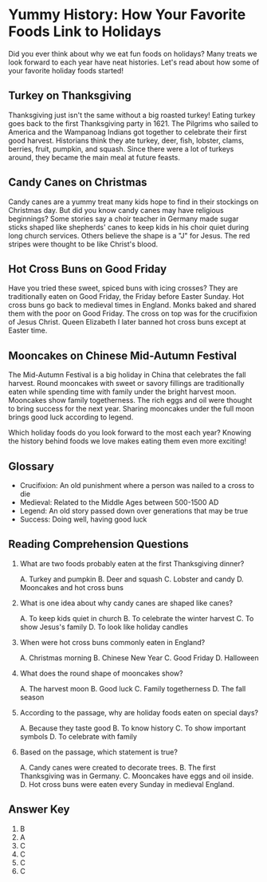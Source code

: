 # Yummy History: How Your Favorite Foods Link to Holidays

Did you ever think about why we eat fun foods on holidays? Many treats we look forward to each year have neat histories. Let's read about how some of your favorite holiday foods started!

## Turkey on Thanksgiving

Thanksgiving just isn't the same without a big roasted turkey! Eating turkey goes back to the first Thanksgiving party in 1621. The Pilgrims who sailed to America and the Wampanoag Indians got together to celebrate their first good harvest. Historians think they ate turkey, deer, fish, lobster, clams, berries, fruit, pumpkin, and squash. Since there were a lot of turkeys around, they became the main meal at future feasts.

## Candy Canes on Christmas

Candy canes are a yummy treat many kids hope to find in their stockings on Christmas day. But did you know candy canes may have religious beginnings? Some stories say a choir teacher in Germany made sugar sticks shaped like shepherds' canes to keep kids in his choir quiet during long church services. Others believe the shape is a "J" for Jesus. The red stripes were thought to be like Christ's blood.

## Hot Cross Buns on Good Friday  

Have you tried these sweet, spiced buns with icing crosses? They are traditionally eaten on Good Friday, the Friday before Easter Sunday. Hot cross buns go back to medieval times in England. Monks baked and shared them with the poor on Good Friday. The cross on top was for the crucifixion of Jesus Christ. Queen Elizabeth I later banned hot cross buns except at Easter time.

## Mooncakes on Chinese Mid-Autumn Festival

The Mid-Autumn Festival is a big holiday in China that celebrates the fall harvest. Round mooncakes with sweet or savory fillings are traditionally eaten while spending time with family under the bright harvest moon. Mooncakes show family togetherness. The rich eggs and oil were thought to bring success for the next year. Sharing mooncakes under the full moon brings good luck according to legend.  

Which holiday foods do you look forward to the most each year? Knowing the history behind foods we love makes eating them even more exciting!

## Glossary

- Crucifixion: An old punishment where a person was nailed to a cross to die
- Medieval: Related to the Middle Ages between 500-1500 AD
- Legend: An old story passed down over generations that may be true  
- Success: Doing well, having good luck

## Reading Comprehension Questions

1. What are two foods probably eaten at the first Thanksgiving dinner?

   A. Turkey and pumpkin
   B. Deer and squash
   C. Lobster and candy 
   D. Mooncakes and hot cross buns

2. What is one idea about why candy canes are shaped like canes?

   A. To keep kids quiet in church
   B. To celebrate the winter harvest
   C. To show Jesus's family
   D. To look like holiday candles  

3. When were hot cross buns commonly eaten in England?

   A. Christmas morning
   B. Chinese New Year
   C. Good Friday
   D. Halloween  

4. What does the round shape of mooncakes show?

   A. The harvest moon
   B. Good luck
   C. Family togetherness
   D. The fall season

5. According to the passage, why are holiday foods eaten on special days?

   A. Because they taste good
   B. To know history
   C. To show important symbols
   D. To celebrate with family  

6. Based on the passage, which statement is true?

   A. Candy canes were created to decorate trees.
   B. The first Thanksgiving was in Germany.
   C. Mooncakes have eggs and oil inside. 
   D. Hot cross buns were eaten every Sunday in medieval England.  

## Answer Key

1. B
2. A 
3. C
4. C
5. C
6. C
